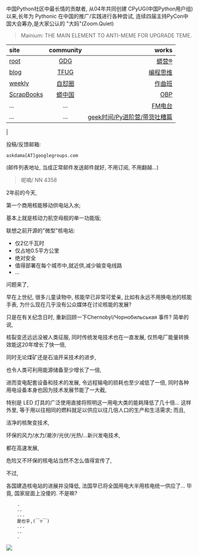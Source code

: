 中国Python社区中最长情的贡献者, 从04年共同创建 CPyUG(中国Python用户组)以来,长年为 Pythonic 在中国的推广/实践进行各种尝试, 连续四届主持PyCon中国大会筹办,是大家公认的 "大妈"(Zoom.Quiet)

> Mainium: THE MAIN ELEMENT TO ANTI-MEME FOR UPGRADE TEME.

| site | community | works |
| :-----| :----: | ----: |
| [root](http://zoomquiet.io/) | [GDG](https://blog.zhgdg.org/) | [蟒营®](https://doc.101.camp/) |
| [blog](https://blog.zoomquiet.io/pages/zoomquiet.html) | [TFUG](http://zh.tfug.world/) | [编程思维](https://py.101.camp/) |
| [weekly](http://weekly.pychina.org/) | [自怼圈](https://du.101.camp/) | [作曲班](https://mu.101.camp/) |
| [ScrapBooks](https://zoomquiet.io/collection.html) | [蟒中国](https://pychina.org/) | [OBP](https://zoomquiet.io/obp/index.html) |
| ... | ... | [FM电台](https://fm.101.camp/) |
| ... | ... | [geek时间/Py进阶营/带货吐糟篇](https://fm.101.camp/2020/geek2py-dama.html) 
 |


投稿/反馈邮箱:

    askdama[AT]googlegroups.com

(邮件列表地址, 
当成正常邮件发送邮件就好, 不用订阅, 不用翻越...)


> ​呢喃/ NN 4358




2年前的今天,

第一个商用核能移动供电站入水;

基本上就是核动力航空母舰的单一功能版;

联想之前开源的"微型"核电站:

+ 仅2亿千瓦时
+ 仅占地0.5平方公里
+ 绝对安全
+ 值得部署在每个城市中,就近供,减少输变电线路
+ ...



问题来了,

早在上世纪,
很多儿童读物中,
核能早已非常可爱亲,
比如有永远不用换电池的核能手表,
为什么现在几乎没有公众媒体在讨论核能的发展?

只是在有关纪念日时,
重新回顾一下Chernobyl/Чорнобильськая 事件?
简单的说,

核裂变还远远没被人类征服,
同时传统发电技术也在一直发展,
仅热电厂能量转换效能这20年增长了快一倍,

同时无论煤矿还是石油开采技术的进步,

也令人类可利用能源储备至少增长了一倍,

进而变电配套设备和技术的发展,
令远程输电的损耗也至少减低了一倍,
同时各种用电设备本身也因为技术发展节能了一大截,

特别是 LED 灯具的广泛使用直接将照明这一用电大类的能耗降低了几十倍...
这样外里,
等于用以往相同的燃料就足以供应以往几倍人口的生产和生活需求;
而且,

洁净的核聚变技术,

环保的风力/水力/潮汐/光伏/光热/...新兴发电技术,

都在高速发展,

危险又不环保的核电站当然不怎么值得宣传了,

不过,

各国建造核电站的进展并没降低,
法国早已将全国用电大半用核电统一供应了...
毕竟, 
国家层面上没傻的.
不是嘛?​









```
    .
    ..
    ...
    是也乎,(￣▽￣)
    ...
    ..
    .
```

![](http://ydlj.zoomquiet.top/ipic/2021-04-23-zq42-today-card-2104.024.jpeg)

